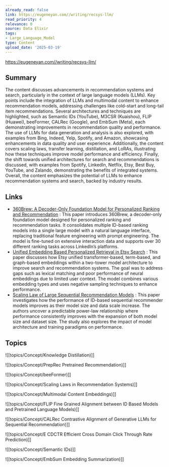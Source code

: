```yaml
---
already_read: false
link: https://eugeneyan.com//writing/recsys-llm/
read_priority: 4
relevance: 0
source: Data Elixir
tags:
- Large_Language_Model
type: Content
upload_date: '2025-03-19'
---
```


https://eugeneyan.com//writing/recsys-llm/
## Summary

The content discusses advancements in recommendation systems and search, particularly in the context of large language models (LLMs). Key points include the integration of LLMs and multimodal content to enhance recommendation models, addressing challenges like cold-start and long-tail item recommendations. Several architectures and techniques are highlighted, such as Semantic IDs (YouTube), M3CSR (Kuaishou), FLIP (Huawei), beeFormer, CALRec (Google), and EmbSum (Meta), each demonstrating improvements in recommendation quality and performance. The use of LLMs for data generation and analysis is also explored, with examples from Bing, Indeed, Yelp, Spotify, and Amazon, showcasing enhancements in data quality and user experience. Additionally, the content covers scaling laws, transfer learning, distillation, and LoRAs, illustrating how these techniques improve model performance and efficiency. Finally, the shift towards unified architectures for search and recommendations is discussed, with examples from Spotify, LinkedIn, Netflix, Etsy, Best Buy, YouTube, and Zalando, demonstrating the benefits of integrated systems. Overall, the content emphasizes the potential of LLMs to enhance recommendation systems and search, backed by industry results.
## Links

- [360Brew: A Decoder-Only Foundation Model for Personalized Ranking and Recommendation](https://arxiv.org/abs/2501.16450) : This paper introduces 360Brew, a decoder-only foundation model designed for personalized ranking and recommendation tasks. It consolidates multiple ID-based ranking models into a single large model with a natural language interface, replacing traditional feature engineering with prompt engineering. The model is fine-tuned on extensive interaction data and supports over 30 different ranking tasks across LinkedIn’s platforms.
- [Unified Embedding Based Personalized Retrieval in Etsy Search](https://arxiv.org/abs/2306.04833) : This paper discusses how Etsy unified transformer-based, term-based, and graph-based embeddings within a two-tower model architecture to improve search and recommendation systems. The goal was to address gaps such as lexical matching and poor performance of neural embeddings due to limited user context. The model combines various embedding types and uses negative sampling techniques to enhance performance.
- [Scaling Law of Large Sequential Recommendation Models](https://arxiv.org/abs/2311.11351) : This paper investigates how the performance of ID-based sequential recommender models improves as their model size and data scale increase. The authors uncover a predictable power-law relationship where performance consistently improves with the expansion of both model size and dataset size. The study also explores the impact of model architecture and training paradigms on performance.

## Topics

![[topics/Concept/Knowledge Distillation)]]

![[topics/Concept/PrepRec Pretrained Recommendation)]]

![[topics/Concept/beeFormer)]]

![[topics/Concept/Scaling Laws in Recommendation Systems)]]

![[topics/Concept/Multimodal Content Embeddings)]]

![[topics/Concept/FLIP Fine Grained Alignment between ID Based Models and Pretrained Language Models)]]

![[topics/Concept/CALRec Contrastive Alignment of Generative LLMs for Sequential Recommendation)]]

![[topics/Concept/E CDCTR Efficient Cross Domain Click Through Rate Prediction)]]

![[topics/Concept/Semantic IDs)]]

![[topics/Concept/EmbSum Embedding Summarization)]]